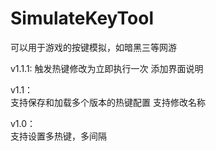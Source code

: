 # SimulateKeyTool
可以用于游戏的按键模拟，如暗黑三等网游

v1.1.1:
触发热键修改为立即执行一次
添加界面说明

v1.1：   
支持保存和加载多个版本的热键配置
支持修改名称

v1.0：   
支持设置多热键，多间隔
